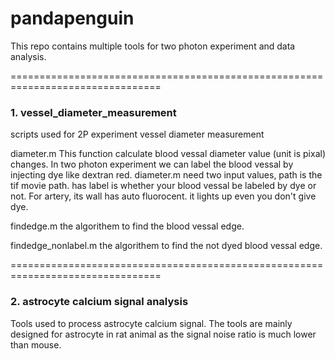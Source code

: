 # pandapenguin
This repo contains multiple tools for two photon experiment and data analysis.


================================================================================
### 1. vessel_diameter_measurement
scripts used for 2P experiment vessel diameter measurement


diameter.m
This function calculate blood vessal diameter value (unit is pixal) changes. In two photon experiment we can label the blood vessal by injecting dye like dextran red. diameter.m need two input values, path is the tif movie path. has label is whether your blood vessal be labeled by dye or not. For artery, its wall has auto fluorocent. it lights up even you don't give dye. 

findedge.m
the algorithem to find the blood vessal edge.

findedge_nonlabel.m
the algorithem to find the not dyed blood vessal edge.


================================================================================
### 2. astrocyte calcium signal analysis
Tools used to process astrocyte calcium signal. The tools are mainly designed for astrocyte in rat animal as the signal noise ratio is much lower than mouse. 

